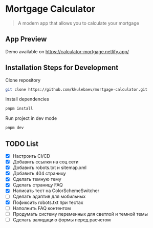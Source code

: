 # Mortgage Calculator

> A modern app that allows you to calculate your mortgage

## App Preview

Demo available on https://calculator-mortgage.netlify.app/

## Installation Steps for Development

Clone repository

```sh
git clone https://github.com/kkulebaev/mortgage-calculator.git
```

Install dependencies

```sh
pnpm install
```

Run project in dev mode

```sh
pnpm dev
```

## TODO List

- [x] Настроить CI/CD
- [x] Добавить ссылки на соц сети
- [x] Добавить robots.txt и sitemap.xml
- [x] Добавить 404 страницу
- [x] Сделать темную тему
- [x] Сделать страницу FAQ
- [x] Написать тест на ColorSchemeSwitcher
- [ ] Сделать адаптив для мобильных
- [x] Пофиксить robots.txt при тестах
- [ ] Наполнить FAQ контентом
- [ ] Продумать систему переменных для светлой и темной темы
- [ ] Сделать валидацию формы перед расчетом
